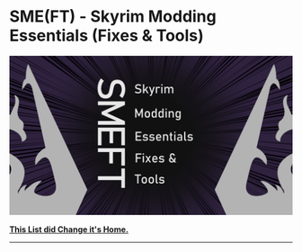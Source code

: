 # SME(FT) - Skyrim Modding Essentials (Fixes & Tools)

![(thumbnail alt text)](/SME-FT-Thumbnail.png)

[**This List did Change it's Home.**](https://github.com/EzioTheDeadPoet/SME-FT-/blob/SMEFT-2.0/README.md)

---
